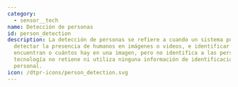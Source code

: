 ```yaml
---
category: 
  - sensor__tech
name: Detección de personas
id: person_detection
description: La detección de personas se refiere a cuando un sistema puede
  detectar la presencia de humanos en imágenes o videos, e identificar dónde se
  encuentran o cuántos hay en una imagen, pero no identifica a las personas. La
  tecnología no retiene ni utiliza ninguna información de identificación
  personal.
icon: /dtpr-icons/person_detection.svg
---
```


